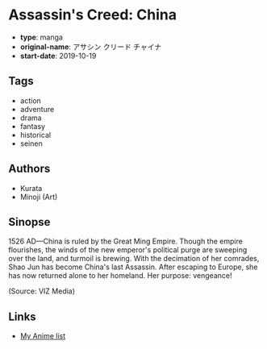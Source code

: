 # Assassin's Creed: China

-   **type**: manga
-   **original-name**: アサシン クリード チャイナ
-   **start-date**: 2019-10-19

## Tags

-   action
-   adventure
-   drama
-   fantasy
-   historical
-   seinen

## Authors

-   Kurata
-   Minoji (Art)

## Sinopse

1526 AD—China is ruled by the Great Ming Empire. Though the empire flourishes, the winds of the new emperor's political purge are sweeping over the land, and turmoil is brewing. With the decimation of her comrades, Shao Jun has become China's last Assassin. After escaping to Europe, she has now returned alone to her homeland. Her purpose: vengeance!

(Source: VIZ Media)

## Links

-   [My Anime list](https://myanimelist.net/manga/121867/Assassins_Creed__China)

